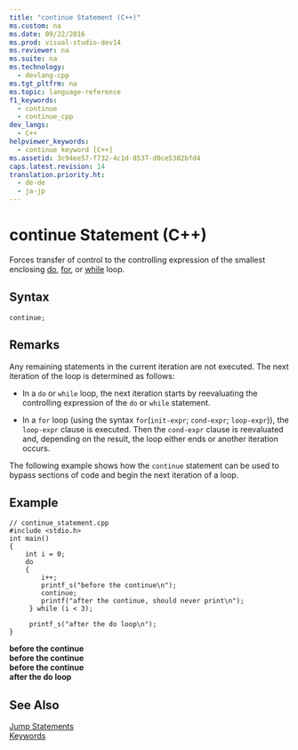 ```yaml
---
title: "continue Statement (C++)"
ms.custom: na
ms.date: 09/22/2016
ms.prod: visual-studio-dev14
ms.reviewer: na
ms.suite: na
ms.technology: 
  - devlang-cpp
ms.tgt_pltfrm: na
ms.topic: language-reference
f1_keywords: 
  - continue
  - continue_cpp
dev_langs: 
  - C++
helpviewer_keywords: 
  - continue keyword [C++]
ms.assetid: 3c94ee57-f732-4c1d-8537-d0ce5382bfd4
caps.latest.revision: 14
translation.priority.ht: 
  - de-de
  - ja-jp
---
```

# continue Statement (C++)
Forces transfer of control to the controlling expression of the smallest enclosing [do](../vs140/do-while-statement--c---.md), [for](../vs140/for-statement--c---.md), or [while](../vs140/while-statement--c---.md) loop.  
  
## Syntax  
  
```  
continue;  
```  
  
## Remarks  
 Any remaining statements in the current iteration are not executed. The next iteration of the loop is determined as follows:  
  
-   In a `do` or `while` loop, the next iteration starts by reevaluating the controlling expression of the `do` or `while` statement.  
  
-   In a `for` loop (using the syntax `for`(`init-expr`; `cond-expr`; `loop-expr`)), the `loop-expr` clause is executed. Then the `cond-expr` clause is reevaluated and, depending on the result, the loop either ends or another iteration occurs.  
  
 The following example shows how the `continue` statement can be used to bypass sections of code and begin the next iteration of a loop.  
  
## Example  
  
```  
// continue_statement.cpp  
#include <stdio.h>  
int main()  
{  
    int i = 0;  
    do  
    {  
        i++;  
        printf_s("before the continue\n");  
        continue;  
        printf("after the continue, should never print\n");  
     } while (i < 3);  
  
     printf_s("after the do loop\n");  
}  
```  
  
 **before the continue**  
**before the continue**  
**before the continue**  
**after the do loop**   
## See Also  
 [Jump Statements](../vs140/jump-statements--c---.md)   
 [Keywords](../vs140/keywords--c---.md)